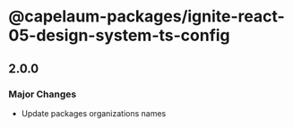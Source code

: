 # @capelaum-packages/ignite-react-05-design-system-ts-config

## 2.0.0

### Major Changes

- Update packages organizations names
